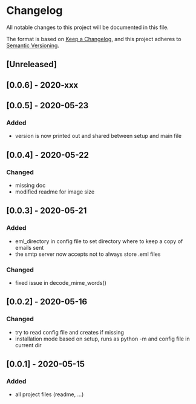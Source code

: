 # Changelog
All notable changes to this project will be documented in this file.

The format is based on [Keep a Changelog](https://keepachangelog.com/en/1.0.0/), and this project adheres to [Semantic Versioning](https://semver.org/spec/v2.0.0.html).

## [Unreleased]

## [0.0.6] - 2020-xxx

## [0.0.5] - 2020-05-23

### Added

- version is now printed out and shared between setup and main file

## [0.0.4] - 2020-05-22

### Changed

- missing doc
- modified readme for image size


## [0.0.3] - 2020-05-21

### Added

- eml_directory in config file to set directory where to keep a copy of emails sent
- the smtp server now accepts not to always store .eml files

### Changed

- fixed issue in decode_mime_words()

## [0.0.2] - 2020-05-16

### Changed

- try to read config file and creates if missing
- installation mode based on setup, runs as python -m and config file in current dir

## [0.0.1] - 2020-05-15

### Added
- all project files (readme, …)

